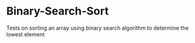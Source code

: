 # Binary-Search-Sort
Tests on sorting an array using binary search algorithm to determine the lowest element

